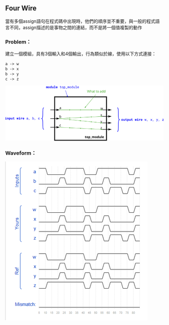 ## Four Wire

當有多個assign語句在程式碼中出現時，他們的順序並不重要，與一般的程式語言不同，assign描述的是事物之間的連結，而不是將一個值複製的動作

### Problem：

建立一個模組，具有3個輸入和4個輸出，行為類似於線，使用以下方式連接：

```
a -> w
b -> x
b -> y
c -> z
```

![P1](https://github.com/freexd0m0329/HDLBits/blob/main/Ch2_VerilogLanguague/Ch2-1_Basics/L02_FourWires/P1.jpg?raw=true)

### Waveform：

![waveform](https://github.com/freexd0m0329/HDLBits/blob/main/Ch2_VerilogLanguague/Ch2-1_Basics/L02_FourWires/waveform.png?raw=true)